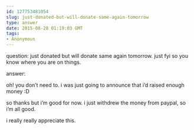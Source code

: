```yaml
---
id: 127753481054
slug: just-donated-but-will-donate-same-again-tomorrow
type: answer
date: 2015-08-28 01:19:03 GMT
tags:
- Anonymous
---
```

question: just donated but will donate same again tomorrow. just fyi so you know where you are on things.

answer: <p>oh! you don’t need to. i was just going to announce that i’d raised enough money :D</p><p>so thanks but i’m good for now. i just withdrew the money from paypal, so i’m all good.</p><p>i really really appreciate this.</p>